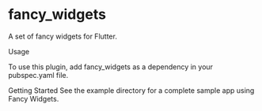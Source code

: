# fancy_widgets

A set of fancy widgets for Flutter.

Usage

To use this plugin, add fancy_widgets as a dependency in your pubspec.yaml file.

Getting Started
See the example directory for a complete sample app using Fancy Widgets.
